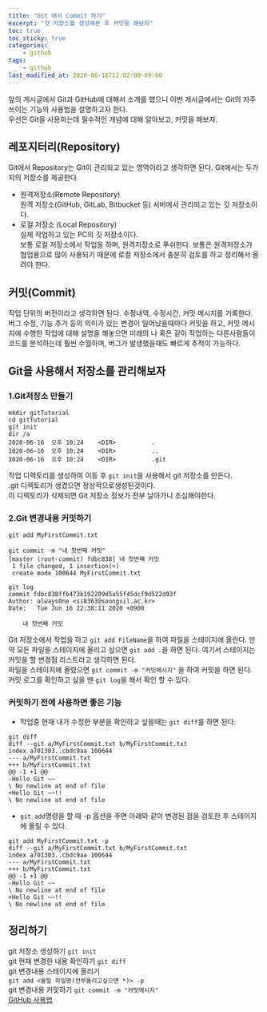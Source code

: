 ```yaml
---
title: "Git 에서 Commit 하기"
excerpt: "깃 저장소를 생성해본 후 커밋을 해보자"
toc: true
toc_sticky: true
categories:
    - github
tags:
    - github
last_modified_at: 2020-06-16T12:02:00-09:00
---
```

앞의 게시글에서 Git과 GitHub에 대해서 소개를 했으니 
이번 게시글에서는 Git의 자주 쓰이는 기능의 사용법을 설명하고자 한다.  
우선은 Git을 사용하는데 필수적인 개념에 대해 알아보고, 커밋을 해보자.  

## 레포지터리(Repository)
Git에서 Repository는 Git이 관리되고 있는 영역이라고 생각하면 된다. 
Git에서는 두가지의 저장소를 제공한다.
- 원격저장소(Remote Repository)  
원격 저장소(GitHub, GitLab, Bitbucket 등) 서버에서 관리되고 있는 깃 저장소이다.  
- 로컬 저장소 (Local Repository)  
실제 작업하고 있는 PC의 깃 저장소이다.  
보통 로컬 저장소에서 작업을 하며, 원격저장소로 푸쉬한다. 
보통은 원격저장소가 협업용으로 많이 사용되기 때문에 
로컬 저장소에서 충분히 검토를 하고 정리해서 올려야 한다.

## 커밋(Commit) 
작업 단위의 버전이라고 생각하면 된다. 수정내역, 수정시간, 커밋 메시지를 기록한다.  
버그 수정, 기능 추가 등의 의미가 있는 변경이 일어났을때마다 커밋을 하고, 
커밋 메시지에 수행한 작업에 대해 설명을 해놓으면 미래의 나 혹은 같이 작업하는 다른사람들이
코드를 분석하는데 훨씬 수월하며, 버그가 발생했을때도 빠르게 추적이 가능하다.
  
## Git을 사용해서 저장소를 관리해보자
### 1.Git저장소 만들기  
```
mkdir gitTutorial
cd gitTutorial
git init
dir /a
2020-06-16  오후 10:24    <DIR>          .
2020-06-16  오후 10:24    <DIR>          ..
2020-06-16  오후 10:24    <DIR>          .git
```
작업 디렉토리를 생성하여 이동 후 `git init`을 사용해서 git 저장소를 만든다.   
.git 디렉토리가 생겼으면 정상적으로생성된것이다.   
이 디렉토리가 삭제되면 Git 저장소 정보가 전부 날아가니 조심해야한다.

### 2.Git 변경내용 커밋하기

```
git add MyFirstCommit.txt

git commit -m "내 첫번째 커밋"
[master (root-commit) fdbc838] 내 첫번째 커밋
 1 file changed, 1 insertion(+)
 create mode 100644 MyFirstCommit.txt

git log
commit fdbc838ffb473b192209d5a55f45dcf9d522d93f
Author: always0ne <si8363@soongsil.ac.kr>
Date:   Tue Jun 16 22:38:11 2020 +0900

    내 첫번째 커밋
``` 
Git 저장소에서 작업을 하고 `git add FileName`을 하여 파일을 스테이지에 올린다.
 만약 모든 파일을 스테이지에 올리고 싶으면 `git add .`을 하면 된다. 
 여기서 스테이지는 커밋을 할 변경점 리스트라고 생각하면 된다.  
파일을 스테이지에 올렸으면 `git commit -m "커밋메시지"` 을 하여 커밋을 하면 된다.  
커밋 로그를 확인하고 싶을 땐 `git log`을 해서 확인 할 수 있다.

### 커밋하기 전에 사용하면 좋은 기능
- 작업중 현재 내가 수정한 부분을 확인하고 싶을때는 `git diff`를 하면 된다.
```
git diff
diff --git a/MyFirstCommit.txt b/MyFirstCommit.txt
index a701303..cbdc9aa 100644
--- a/MyFirstCommit.txt
+++ b/MyFirstCommit.txt
@@ -1 +1 @@
-Hello Git ~~
\ No newline at end of file
+Hello Git ~~!!
\ No newline at end of file
```

- `git add`명령을 할 때 -p 옵션을 주면 
아래와 같이 변경된 점을 검토한 후 스테이지에 올릴 수 있다.
```
git add MyFirstCommit.txt -p
diff --git a/MyFirstCommit.txt b/MyFirstCommit.txt
index a701303..cbdc9aa 100644
--- a/MyFirstCommit.txt
+++ b/MyFirstCommit.txt
@@ -1 +1 @@
-Hello Git ~~
\ No newline at end of file
+Hello Git ~~!!
\ No newline at end of file
```

## 정리하기
git 저장소 생성하기 `git init`  
git 현재 변경한 내용 확인하기 `git diff`  
git 변경내용 스테이지에 올리기   
`git add <올릴 파일명(전부올리고싶으면 *)> -p`  
git 변경내용 커밋하기 `git commit -m "커밋메시지"`  
[GitHub 사용법](/categories/github/)